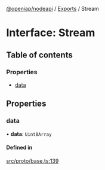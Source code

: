 [@openiap/nodeapi](../README.md) / [Exports](../modules.md) / Stream

# Interface: Stream

## Table of contents

### Properties

- [data](Stream.md#data)

## Properties

### data

• **data**: `Uint8Array`

#### Defined in

[src/proto/base.ts:139](https://github.com/openiap/nodeapi/blob/a6b5438/src/proto/base.ts#L139)
